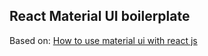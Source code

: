 ## React Material UI boilerplate

Based on: [How to use material ui with react js](http://www.thenextfact.com/use-material-ui-react-js-tutorial/)
